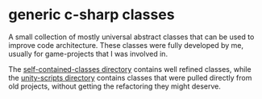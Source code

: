 # generic c-sharp classes

A small collection of mostly universal abstract classes that can be used to improve code architecture.
These classes were fully developed by me, usually for game-projects that I was involved in.

The [self-contained-classes directory](https://github.com/SebastianStuhlberger/cs-classes/blob/main/self-contained-classes) contains well refined classes, while the [unity-scripts directory](https://github.com/SebastianStuhlberger/cs-classes/blob/main/unity-scripts) contains classes that were pulled directly from old projects, without getting the refactoring they might deserve.
